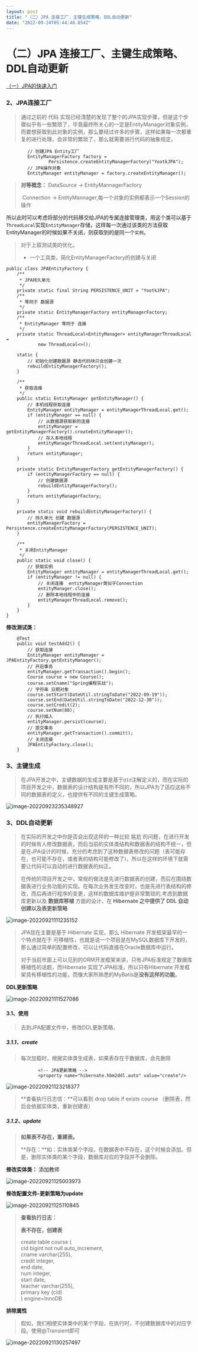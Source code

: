 ```yaml
---
layout: post
title: "（二）JPA 连接工厂、主键生成策略、DDL自动更新"
date: "2022-09-24T05:44:48.854Z"
---
```

（二）JPA 连接工厂、主键生成策略、DDL自动更新
==========================

[（一）JPA的快速入门](https://www.cnblogs.com/look-word/p/16717446.html)

### 2、JPA连接工厂

> 通过之前的 代码 实现已经清楚的发现了整个的JPA实现步骤，但是这个步骤似乎有一些繁琐了，毕竟最终所关心的一定是EntityManager对象实例，而要想获取到此对象的实例，那么要经过许多的步骤，这样如果每一次都重复的进行处理，会非常的繁琐了，那么就需要进行代码的抽象规定。

            // 创建JPA Entity工厂
            EntityManagerFactory factory =
                    Persistence.createEntityManagerFactory("YootkJPA");
            // JPA操作对象
            EntityManager entityManager = factory.createEntityManager();
    

> **对等概念：** DataSource -> EntityMannagerFactory
> 
> ​ Connection -> EntityMannager,每一个对象的实例都表示一个Session的操作

所以此时可以考虑将部分的代码移交给JPA的专属连接管理类，用这个类可以基于`ThreadLocal`实现`EntityManager`存储，这样每一次通过该类的方法获取EntityManager的时候如果不关闭，则获取到的是同一个`实例`。

> 对于上叙测试类的优化。
> 
> *   一个工具类，简化EntityManagerFactory的创建与关闭

    public class JPAEntityFactory {
        /**
         * JPA持久单元
         */
        private static final String PERSISTENCE_UNIT = "YootkJPA";
        /**
         * 等同于 数据源
         */
        private static EntityManagerFactory entityManagerFactory;
        /**
         * EntityManager 等同于 连接
         */
        private static ThreadLocal<EntityManager> entityManagerThreadLocal =
                new ThreadLocal<>();
    
        static {
            // 初始化创建数据源 静态代码块只会创建一次
            rebuildEntityManagerFactory();
        }
        
        /**
         * 获取连接
         */
        public static EntityManager getEntityManager() {
            // 本机线程获取连接
            EntityManager entityManager = entityManagerThreadLocal.get();
            if (entityManager == null) {
                // 从数据源获取新的连接
                entityManager = getEntityManagerFactory().createEntityManager();
                // 存入本地线程
                entityManagerThreadLocal.set(entityManager);
            }
            return entityManager;
        }
        
        private static EntityManagerFactory getEntityManagerFactory() {
            if (entityManagerFactory == null) {
                // 创建数据源
                rebuildEntityManagerFactory();
            }
            return entityManagerFactory;
        }
        
        private static void rebuildEntityManagerFactory() {
            // 持久单元 创建 数据源
            entityManagerFactory = Persistence.createEntityManagerFactory(PERSISTENCE_UNIT);
        }
        
        /**
         * 关闭EntityManager
         */
        public static void close() {
            // 获取实例
            EntityManager entityManager = entityManagerThreadLocal.get();
            if (entityManager != null) {
                // 关闭连接  entityManager类似于Connection
                entityManager.close();
                // 删除本地线程中的连接
                entityManagerThreadLocal.remove();
            }
        }
    }
    

**修改测试类：**

        @Test
        public void testAdd2() {
            // 获取连接
            EntityManager entityManager = JPAEntityFactory.getEntityManager();
            // 开启事务
            entityManager.getTransaction().begin();
            Course course = new Course();
            course.setCname("Spring编程实战");
            // 字符串 日期对象
            course.setStart(DateUtil.stringToDate("2022-09-19"));
            course.setEnd(DateUtil.stringToDate("2022-12-30"));
            course.setCredit(2);
            course.setNum(88);
            // 执行插入
            entityManager.persist(course);
            // 提交事务
            entityManager.getTransaction().commit();
            // 关闭连接
            JPAEntityFactory.close();
        }
    

### 3、主键生成

> 在JPA开发之中，主键数据的生成主要是基于`@Id`注解定义的，而在实际的项目开发之中，数据表的设计结构是有所不同的，所以JPA为了适应这些不同的数据表的定义，也提供有不同的主键生成策略。

![image-20220923235348927](https://img2022.cnblogs.com/blog/2233272/202209/2233272-20220923235350727-11946307.png)

### 3、DDL自动更新

> 在实际的开发之中你是否会出现这样的一种比较 尴尬 的问题，在进行开发的时候有人修改数据表，而后当前的实体类结构和数据表的结构不统一，但是在JPA设计的时候，充分的考虑到了这种数据表修改的问题（表可能存在，也可能不存在，或者表的结构可能修改了)，所以在这样的环境下就需要让代码可以自动的进行数据表的纠正。
> 
> 在传统的项目开发之中，常规的做法是先进行数据表的创建，而后在围绕数据表进行业务功能的实现。在每次业务发生改变时，也是先进行表结构的修改，而后再进行程序的变更，这样的数据库维护是非常繁琐的,考虑到数据库更新以及 **数据库移植** 方面的设计，在 **Hibernate 之中提供了 DDL 自动创建以及表更新策略**

![image-20220921111235152](https://img2022.cnblogs.com/blog/2233272/202209/2233272-20220921111236595-1895019195.png)

> JPA现在主要是基于 Hibernate 实现，那么 Hibernate 开发框架最早的一个特点就在于 可移植性，也就是说一个项目是在MySQL数据库下开发的，那么通过简单的配置修改，可以让代码直接在Oracle数据库中运行。
> 
> 对于当前市面上可以见到的ORM开发框架来讲，只有JPA标准规定了数据库移植性的话题，而Hibernate 实现了JPA标准，所以只有Hibernate 开发框架具有移植性的功能，而像大家所熟悉的MyBatis是**没有这样的功能**。

**DDL更新策略**

![image-20220921111527086](https://img2022.cnblogs.com/blog/2233272/202209/2233272-20220921111528147-1349928360.png)

#### 3.1、使用

> 去到JPA配置文件中，修改DDL更新策略、

##### 3.1.1、create

> 每次加载时，根据实体类生成表，如果表存在于数据库，会先删除

                <!-- JPA更新策略 -->
                <property name="hibernate.hbm2ddl.auto" value="create"/>
    

![image-20220921123218377](https://img2022.cnblogs.com/blog/2233272/202209/2233272-20220921123319461-1626497906.png)

> **查看执行日志信：**可以看到 drop table if exists course （删除表，然后会依据实体类，重新创建表）

##### 3.1.2、update

> **如果表不存在，重建表。**
> 
> **存在：**如：实体类某个字段，在数据表中不存在，这个时候会添加。但是，删除实体类的某个字段，数据库对应的字段并不会删除。

**修改实体类：** 添加教师

![image-20220921125003973](https://img2022.cnblogs.com/blog/2233272/202209/2233272-20220921125006569-2100515960.png)

**修改配置文件-更新策略为update**

![image-20220921125110845](https://img2022.cnblogs.com/blog/2233272/202209/2233272-20220921125111989-237764655.png)

> **查看执行日志：**
> 
> **表不存在，创建表**
> 
> create table course (  
> cid bigint not null auto\_increment,  
> cname varchar(255),  
> credit integer,  
> end date,  
> num integer,  
> start date,  
> teacher varchar(255),  
> primary key (cid)  
> ) engine=InnoDB

**排除属性**

> 假如，我们相使实体类中的某个字段，在执行时，不创建数据库中的对应字段。使用@Transient即可

![image-20220921130257497](https://img2022.cnblogs.com/blog/2233272/202209/2233272-20220923235743377-1562309441.png)